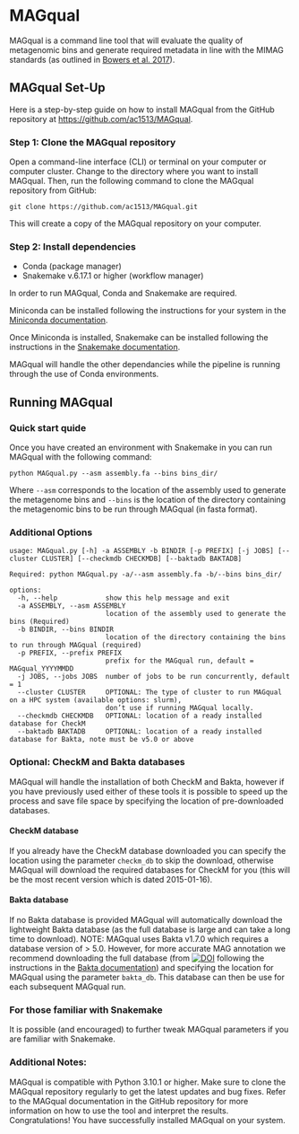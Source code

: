# MAGqual
MAGqual is a command line tool that will evaluate the quality of metagenomic bins and generate required metadata in line with the MIMAG standards (as outlined in [Bowers et al. 2017](https://www.nature.com/articles/nbt.3893)). 

## MAGqual Set-Up

Here is a step-by-step guide on how to install MAGqual from the GitHub repository at https://github.com/ac1513/MAGqual.

### Step 1: Clone the MAGqual repository

Open a command-line interface (CLI) or terminal on your computer or computer cluster. Change to the directory where you want to install MAGqual. Then, run the following command to clone the MAGqual repository from GitHub:


```
git clone https://github.com/ac1513/MAGqual.git
```
This will create a copy of the MAGqual repository on your computer.

### Step 2: Install dependencies

* Conda (package manager)
* Snakemake v.6.17.1 or higher (workflow manager)

In order to run MAGqual, Conda and Snakemake are required.

Miniconda can be installed following the instructions for your system in the [Miniconda documentation](https://docs.conda.io/en/latest/miniconda.html). 

Once Miniconda is installed, Snakemake can be installed following the instructions in the [Snakemake documentation](https://snakemake.readthedocs.io/en/stable/getting_started/installation.html). 

MAGqual will handle the other dependancies while the pipeline is running through the use of Conda environments.

## Running MAGqual 

### Quick start quide 

Once you have created an environment with Snakemake in you can run MAGqual with the following command:

```python MAGqual.py --asm assembly.fa --bins bins_dir/```

Where `--asm` corresponds to the location of the assembly used to generate the metagenome bins and `--bins` is the location of the directory containing the metagenomic bins to be run through MAGqual (in fasta format).

### Additional Options
```
usage: MAGqual.py [-h] -a ASSEMBLY -b BINDIR [-p PREFIX] [-j JOBS] [--cluster CLUSTER] [--checkmdb CHECKMDB] [--baktadb BAKTADB]

Required: python MAGqual.py -a/--asm assembly.fa -b/--bins bins_dir/ 

options:
  -h, --help            show this help message and exit
  -a ASSEMBLY, --asm ASSEMBLY
                        location of the assembly used to generate the bins (Required)
  -b BINDIR, --bins BINDIR
                        location of the directory containing the bins to run through MAGqual (required)
  -p PREFIX, --prefix PREFIX
                        prefix for the MAGqual run, default = MAGqual_YYYYMMDD
  -j JOBS, --jobs JOBS  number of jobs to be run concurrently, default = 1
  --cluster CLUSTER     OPTIONAL: The type of cluster to run MAGqual on a HPC system (available options: slurm), 
                        don’t use if running MAGqual locally.
  --checkmdb CHECKMDB   OPTIONAL: location of a ready installed database for CheckM
  --baktadb BAKTADB     OPTIONAL: location of a ready installed database for Bakta, note must be v5.0 or above
```

### Optional: CheckM and Bakta databases
MAGqual will handle the installation of both CheckM and Bakta, however if you have previously used either of these tools it is possible to speed up the process and save file space by specifying the location of pre-downloaded databases. 

#### CheckM database
If you already have the CheckM database downloaded you can specify the location using the parameter `checkm_db` to skip the download, otherwise MAGqual will download the required databases for CheckM for you (this will be the most recent version which is dated 2015-01-16).

#### Bakta database 
If no Bakta database is provided MAGqual will automatically download the lightweight Bakta database (as the full database is large and can take a long time to download). NOTE: MAGqual uses Bakta v1.7.0 which requires a database version of > 5.0.
However, for more accurate MAG annotation we recommend downloading the full database (from [![DOI](https://zenodo.org/badge/DOI/10.5281/zenodo.7669534.svg)](https://doi.org/10.5281/zenodo.7669534) following the instructions in the [Bakta documentation](https://bakta.readthedocs.io/en/latest/BAKTA.html#database-download)) and specifying the location for MAGqual using the parameter `bakta_db`. This database can then be use for each subsequent MAGqual run. 

### For those familiar with Snakemake

It is possible (and encouraged) to further tweak MAGqual parameters if you are familiar with Snakemake. 

### Additional Notes:
MAGqual is compatible with Python 3.10.1 or higher.
Make sure to clone the MAGqual repository regularly to get the latest updates and bug fixes.
Refer to the MAGqual documentation in the GitHub repository for more information on how to use the tool and interpret the results.
Congratulations! You have successfully installed MAGqual on your system. 

